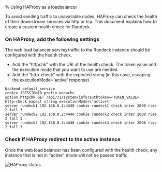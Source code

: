 % Using HAProxy as a loadbalancer

<!---
Original:
http://support.rundeck.com/customer/en/portal/articles/2894842-health-check-based-on-execution-mode-for-haproxy-lb
http://support.rundeck.com/customer/en/portal/articles/2894840-enable-cgi-script-on-jetty
--->

To avoid sending traffic to unavailable nodes, HAProxy can check the health of
their downstream services via http or tcp. This document explains how to create
a custom health check for Rundeck.

### On HAProxy, add the following settings

The web load balancer serving traffic to the Rundeck instance should be configured with the health check.

* Add the "httpchk" with the URI of the health check. The token value and the execution mode that you want to use are needed.
* Add the "http-check" with the expected string (in this case, escaping the executionMode='active' response)
 
```
backend default_service
cookie JSESSIONID prefix nocache
option httpchk GET /api/31/system/info?authtoken=<TOKEN_VALUE>
http-check expect string executionMode=\'active\'
server rundeck1 192.168.0.1:4440 cookie rundeck1 check inter 2000 rise 2 fall 3
server rundeck2 192.168.0.2:4440 cookie rundeck2 check inter 2000 rise 2 fall 3
server rundeck3 192.168.0.3:4440 cookie rundeck3 check inter 2000 rise 2 fall 3
```

### Check if HAProxy redirect to the active instance

Once the web load balancer has been configured with the health check, any instance that is not in "active" mode will not be passed traffic.

![HAProxy status](../../../figures/haproxy-status.png)
